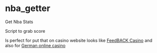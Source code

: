 # nba_getter
Get Nba Stats

Script to grab score

Is perfect for put that on casino website looks like [FeedBACK Casino](https://www.feedbackcasino.com) and also for [German online casino](https://www.feedbackcasino.de)
